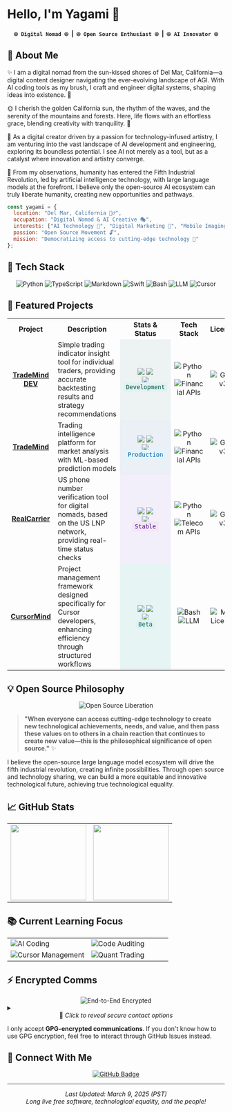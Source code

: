 # Hello, I'm Yagami 👋

<div align="center">
  <h4>
    <code>⦾ Digital Nomad ⦾</code> &nbsp;|&nbsp; 
    <code>⦾ Open Source Enthusiast ⦾</code> &nbsp;|&nbsp; 
    <code>⦾ AI Innovator ⦾</code>
  </h4>
</div>

## 🌊 About Me 

✨ I am a digital nomad from the sun-kissed shores of Del Mar, California—a digital content designer navigating the ever-evolving landscape of AGI. With AI coding tools as my brush, I craft and engineer digital systems, shaping ideas into existence. 🎨

🌞 I cherish the golden California sun, the rhythm of the waves, and the serenity of the mountains and forests. Here, life flows with an effortless grace, blending creativity with tranquility. 🌊

💫 As a digital creator driven by a passion for technology-infused artistry, I am venturing into the vast landscape of AI development and engineering, exploring its boundless potential. I see AI not merely as a tool, but as a catalyst where innovation and artistry converge.

🔮 From my observations, humanity has entered the Fifth Industrial Revolution, led by artificial intelligence technology, with large language models at the forefront. I believe only the open-source AI ecosystem can truly liberate humanity, creating new opportunities and pathways.

```javascript
const yagami = {
  location: "Del Mar, California 🏄‍♂️",
  occupation: "Digital Nomad & AI Creative 🎭",
  interests: ["AI Technology 🤖", "Digital Marketing 📱", "Mobile Imaging Tech 📷"],
  passion: "Open Source Movement 🔓",
  mission: "Democratizing access to cutting-edge technology 🌉"
};
```

## 🔧 Tech Stack

<div align="center">

![Python](https://img.shields.io/badge/python-3670A0?style=for-the-badge&logo=python&logoColor=ffdd54)
![TypeScript](https://img.shields.io/badge/typescript-%23007ACC.svg?style=for-the-badge&logo=typescript&logoColor=white)
![Markdown](https://img.shields.io/badge/markdown-%23000000.svg?style=for-the-badge&logo=markdown&logoColor=white)
![Swift](https://img.shields.io/badge/swift-F54A2A?style=for-the-badge&logo=swift&logoColor=white)
![Bash](https://img.shields.io/badge/bash-%234EAA25.svg?style=for-the-badge&logo=gnu-bash&logoColor=white)
![LLM](https://img.shields.io/badge/LLM_Technology-%2347A248.svg?style=for-the-badge&logo=openai&logoColor=white)
![Cursor](https://img.shields.io/badge/Cursor-%23000000.svg?style=for-the-badge&logo=cursor&logoColor=white)

</div>

## 🚀 Featured Projects

<table width="100%" align="center">
  <tr>
    <th width="18%" align="center">Project</th>
    <th width="37%" align="center">Description</th>
    <th width="20%" align="center">Stats & Status</th>
    <th width="15%" align="center">Tech Stack</th>
    <th width="10%" align="center">License</th>
  </tr>
  <tr>
    <td align="center"><a href="https://github.com/yagami1997/TradeMind/tree/dev"><b>TradeMind DEV</b></a></td>
    <td>Simple trading indicator insight tool for individual traders, providing accurate backtesting results and strategy recommendations</td>
    <td align="center" style="background-color: rgba(95, 158, 160, 0.1);">
      <img src="https://img.shields.io/github/stars/yagami1997/TradeMind?style=flat&color=5F9EA0"/>
      <img src="https://img.shields.io/github/forks/yagami1997/TradeMind?style=flat&color=5F9EA0"/>
      <br>
      <img src="https://img.shields.io/github/commit-activity/w/yagami1997/TradeMind/dev?label=commits&style=flat&color=E0F2F1&labelColor=5F9EA0"/>
      <br>
      <code style="background-color: #E0F2F1; color: #004D40; padding: 3px 6px; border-radius: 3px;">Development</code>
    </td>
    <td align="center">
      <img src="https://img.shields.io/badge/Python-3670A0?style=flat-square&logo=python&logoColor=ffdd54" alt="Python"/>
      <br>
      <img src="https://img.shields.io/badge/Financial_APIs-5F9EA0?style=flat-square" alt="Financial APIs"/>
    </td>
    <td align="center"><img src="https://img.shields.io/badge/License-GPL%20v3-blue.svg?style=flat-square" alt="GPL v3"/></td>
  </tr>
  <tr>
    <td align="center"><a href="https://github.com/yagami1997/TradeMind"><b>TradeMind</b></a></td>
    <td>Trading intelligence platform for market analysis with ML-based prediction models</td>
    <td align="center" style="background-color: rgba(70, 130, 180, 0.1);">
      <img src="https://img.shields.io/github/stars/yagami1997/TradeMind?style=flat&color=5F9EA0"/>
      <img src="https://img.shields.io/github/forks/yagami1997/TradeMind?style=flat&color=5F9EA0"/>
      <br>
      <img src="https://img.shields.io/github/commit-activity/w/yagami1997/TradeMind?label=commits&style=flat&color=E0F2F1&labelColor=5F9EA0"/>
      <br>
      <code style="background-color: #E1F5FE; color: #01579B; padding: 3px 6px; border-radius: 3px;">Production</code>
    </td>
    <td align="center">
      <img src="https://img.shields.io/badge/Python-3670A0?style=flat-square&logo=python&logoColor=ffdd54" alt="Python"/>
      <br>
      <img src="https://img.shields.io/badge/Financial_APIs-5F9EA0?style=flat-square" alt="Financial APIs"/>
    </td>
    <td align="center"><img src="https://img.shields.io/badge/License-GPL%20v3-blue.svg?style=flat-square" alt="GPL v3"/></td>
  </tr>
  <tr>
    <td align="center"><a href="https://github.com/yagami1997/RealCarrier"><b>RealCarrier</b></a></td>
    <td>US phone number verification tool for digital nomads, based on the US LNP network, providing real-time status checks</td>
    <td align="center" style="background-color: rgba(147, 112, 219, 0.1);">
      <img src="https://img.shields.io/github/stars/yagami1997/RealCarrier?style=flat&color=5F9EA0"/>
      <img src="https://img.shields.io/github/forks/yagami1997/RealCarrier?style=flat&color=5F9EA0"/>
      <br>
      <img src="https://img.shields.io/github/commit-activity/w/yagami1997/RealCarrier?label=commits&style=flat&color=E0F2F1&labelColor=5F9EA0"/>
      <br>
      <code style="background-color: #F3E5F5; color: #4A148C; padding: 3px 6px; border-radius: 3px;">Stable</code>
    </td>
    <td align="center">
      <img src="https://img.shields.io/badge/Python-3670A0?style=flat-square&logo=python&logoColor=ffdd54" alt="Python"/>
      <br>
      <img src="https://img.shields.io/badge/Telecom_APIs-5F9EA0?style=flat-square" alt="Telecom APIs"/>
    </td>
    <td align="center"><img src="https://img.shields.io/badge/GPL_v3-green.svg?style=for-the-badge&logo=gnu&logoColor=white" alt="GPL v3"/></td>
  </tr>
  <tr>
    <td align="center"><a href="https://github.com/yagami1997/CursorMind"><b>CursorMind</b></a></td>
    <td>Project management framework designed specifically for Cursor developers, enhancing efficiency through structured workflows</td>
    <td align="center" style="background-color: rgba(32, 178, 170, 0.1);">
      <img src="https://img.shields.io/github/stars/yagami1997/CursorMind?style=flat&color=5F9EA0"/>
      <img src="https://img.shields.io/github/forks/yagami1997/CursorMind?style=flat&color=5F9EA0"/>
      <br>
      <img src="https://img.shields.io/github/commit-activity/w/yagami1997/CursorMind?label=commits&style=flat&color=E0F2F1&labelColor=5F9EA0"/>
      <br>
      <code style="background-color: #E0F2F1; color: #00695C; padding: 3px 6px; border-radius: 3px;">Beta</code>
    </td>
    <td align="center">
      <img src="https://img.shields.io/badge/Bash-4EAA25?style=flat-square&logo=gnu-bash&logoColor=white" alt="Bash"/>
      <br>
      <img src="https://img.shields.io/badge/LLM-47A248?style=flat-square&logo=openai&logoColor=white" alt="LLM"/>
    </td>
    <td align="center"><img src="https://img.shields.io/badge/License-MIT-blue.svg?style=flat-square" alt="MIT License"/></td>
  </tr>
</table>

## 💡 Open Source Philosophy

<div align="center">
  <img src="https://img.shields.io/badge/⟬_Open_Source_Liberation_⟭-5F9EA0?style=for-the-badge&logoColor=white" alt="Open Source Liberation" />
</div>

> **"When everyone can access cutting-edge technology to create new technological achievements, needs, and value, and then pass these values on to others in a chain reaction that continues to create new value—this is the philosophical significance of open source."** ✨

I believe the open-source large language model ecosystem will drive the fifth industrial revolution, creating infinite possibilities. Through open source and technology sharing, we can build a more equitable and innovative technological future, achieving true technological equality.

## 📈 GitHub Stats

<table width="100%" align="center">
  <tr>
    <td width="50%" align="center">
      <img src="https://github-readme-stats.vercel.app/api?username=yagami1997&show_icons=true&theme=tokyonight&hide_border=true&card_width=450&rank_icon=github&include_all_commits=true&count_private=true&line_height=27" height="175" />
    </td>
    <td width="50%" align="center">
      <img src="https://github-readme-stats.vercel.app/api/top-langs/?username=yagami1997&theme=tokyonight&hide_border=true&layout=compact&card_width=445&langs_count=6&exclude_repo=obsidian-vault,dotfiles,zsh-config" height="175" />
    </td>
  </tr>
</table>

## 📚 Current Learning Focus

<div align="center">
  <table width="80%" border="0" cellspacing="10" cellpadding="0">
    <tr>
      <td width="50%" align="left"><img src="https://img.shields.io/badge/AI_Coding-Cursor_+_Claude-5F9EA0?style=for-the-badge&logoColor=white" alt="AI Coding" /></td>
      <td width="50%" align="left"><img src="https://img.shields.io/badge/Code_Auditing-Security_Practices-4682B4?style=for-the-badge&logoColor=white" alt="Code Auditing" /></td>
    </tr>
    <tr>
      <td width="50%" align="left"><img src="https://img.shields.io/badge/Cursor-Workflow_Management-9370DB?style=for-the-badge&logoColor=white" alt="Cursor Management" /></td>
      <td width="50%" align="left"><img src="https://img.shields.io/badge/Quantitative_Trading-Analysis-20B2AA?style=for-the-badge&logoColor=white" alt="Quant Trading" /></td>
    </tr>
  </table>
</div>

## ⚡ Encrypted Comms

<div align="center">
  <img src="https://img.shields.io/badge/E2E-Encrypted-00C853?style=flat-square&logo=gnuprivacyguard&logoColor=white" alt="End-to-End Encrypted" />
</div>

<details>
  <summary><div align="center">🔐 <i>Click to reveal secure contact options</i></div></summary>
  <br>
  <div align="center">
    <a href="https://github.com/yagami1997/yagami1997/issues/new?title=Email%20Request&body=%23%20%F0%9F%94%90%20Request%20for%20Secure%20Communication%20Channel%20%F0%9F%94%90%0A%0AGreetings%2C%20I%27d%20like%20to%20establish%20encrypted%20communication%20with%20you.%0A%0A%23%23%20Why%20I%27m%20Seeking%20Encrypted%20Contact%3A%0A%3C%21--%20Please%20share%20a%20bit%20about%20why%20you%27d%20like%20to%20connect%20--%3E%0A%0A%23%23%20My%20GitHub%20Background%3A%0A%3C%21--%20A%20quick%20introduction%20helps%20establish%20trust%20--%3E%0A%0ALooking%20forward%20to%20connecting%20securely%21">
      <img src="https://img.shields.io/badge/Request_Secure_Channel-4682B4?style=for-the-badge&logo=minutemailer&logoColor=white" alt="Request Email" />
    </a>
  </div>
</details>

I only accept **GPG-encrypted communications**. If you don't know how to use GPG encryption, feel free to interact through GitHub Issues instead.

## 💬 Connect With Me

<div align="center">
  <a href="https://github.com/yagami1997">
    <img src="https://img.shields.io/badge/GitHub-Follow-6495ED?style=for-the-badge&logo=github" alt="GitHub Badge"/>
  </a>
</div>

---

<div align="center">
  <i>Last Updated: March 9, 2025 (PST)</i><br>
  <i>Long live free software, technological equality, and the people!</i>
</div>